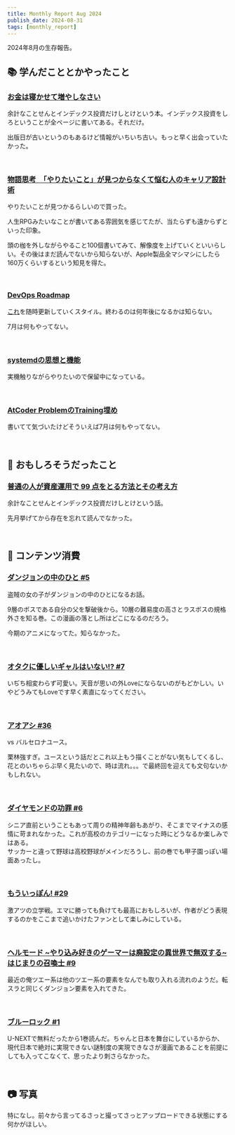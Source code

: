 ```yaml
---
title: Monthly Report Aug 2024
publish_date: 2024-08-31
tags: [monthly_report]
---
```


2024年8月の生存報告。

## 📚 学んだこととかやったこと

### [お金は寝かせて増やしなさい](https://amzn.to/3RZFH6N)

余計なことせんとインデックス投資だけしとけという本。インデックス投資をしろということが全ページに書いてある。それだけ。

出版日が古いというのもあるけど情報がいちいち古い。もっと早く出会っていたかった。

<br />

### [物語思考　「やりたいこと」が見つからなくて悩む人のキャリア設計術](https://amzn.to/4dkcgnZ)

やりたいことが見つかるらしいので買った。

人生RPGみたいなことが書いてある雰囲気を感じてたが、当たらずも遠からずといった印象。

頭の枷を外しながらやること100個書いてみて、解像度を上げていくといいらしい。その後はまだ読んでないから知らないが、Apple製品全マシマシにしたら160万くらいするという知見を得た。

<br />

### [DevOps Roadmap](https://roadmap.sh/devops)

[これ](https://blog.ryoo.cc/2024-05-19_devops-of-roadmap)を随時更新していくスタイル。終わるのは何年後になるかは知らない。

7月は何もやってない。

<br />

### [systemdの思想と機能](https://amzn.to/3y3X5jL)

実機触りながらやりたいので保留中になっている。

<br />

### [AtCoder ProblemのTraining埋め](https://kenkoooo.com/atcoder/#/training/Boot%20camp%20for%20Beginners/2)

書いてて気づいたけどそういえば7月は何もやってない。

<br />

## 🧐 おもしろそうだったこと

### [普通の人が資産運用で 99 点をとる方法とその考え方](https://hayatoito.github.io/2020/investing/)

余計なことせんとインデックス投資だけしとけという話。

先月挙げてから存在を忘れて読んでなかった。

<br />

## 👾 コンテンツ消費

### [ダンジョンの中のひと #5](https://amzn.to/3zIRa44)

盗賊の女の子がダンジョンの中のひとになるお話。

9層のボスである自分の父を撃破後から。10層の難易度の高さとラスボスの規格外さを知る巻。この漫画の落とし所はどこになるのだろう。

今期のアニメになってた。知らなかった。

<br />

### [オタクに優しいギャルはいない!? #7](https://amzn.to/4cS6WIg)

いぢち相変わらず可愛い。天音が思いの外Loveにならないのがもどかしい。いやどうみてもLoveです早く素直になってください。

<br />

### [アオアシ #36](https://amzn.to/3WatGxN)

vs バルセロナユース。

栗林強すぎ。ユースという話だとこれ以上もう描くことがない気もしてくるし、花とのいちゃらぶ早く見たいので、時は流れ。。。で最終回を迎えても文句ないかもしれない。

<br />

### [ダイヤモンドの功罪 #6](https://amzn.to/3RYYizE)

シニア直前ということもあって周りの精神年齢もあがり、そこまでマイナスの感情に苛まれなかった。これが高校のカテゴリーになった時にどうなるか楽しみではある。  
サッカーと違って野球は高校野球がメインだろうし、前の巻でも甲子園っぽい場面あったし。

<br />

### [もういっぽん! #29](https://amzn.to/3YnMNFX)

激アツの立学戦。エマに勝っても負けても最高におもしろいが、作者がどう表現するのかをここまで追いかけたファンとして楽しみにしている。

<br />

### [ヘルモード \~やり込み好きのゲーマーは廃設定の異世界で無双する\~ はじまりの召喚士 #9](https://amzn.to/3WJNkBa)

最近の俺ツエー系は他のツエー系の要素をなんでも取り入れる流れのようだ。転スラと同じくダンジョン要素を入れてきた。

<br />

### [ブルーロック #1](https://amzn.to/3WmE6cC)

U-NEXTで無料だったから1巻読んだ。ちゃんと日本を舞台にしているからか、現代日本で絶対に実現できない謎制度の実現できなさが漫画であることを前提にしても入ってこなくて、思ったより刺さらなかった。

<br />

## 📷 写真

特になし。前々から言ってるさっと撮ってさっとアップロードできる状態にする何かがほしい。
